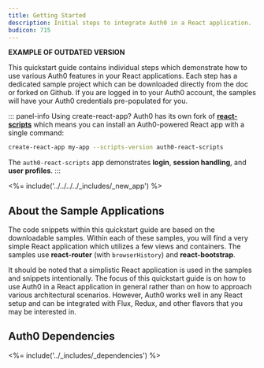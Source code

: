 ```yaml
---
title: Getting Started
description: Initial steps to integrate Auth0 in a React application.
budicon: 715
---
```


**EXAMPLE OF OUTDATED VERSION**

This quickstart guide contains individual steps which demonstrate how to use various Auth0 features in your React applications. Each step has a dedicated sample project which can be downloaded directly from the doc or forked on Github. If you are logged in to your Auth0 account, the samples will have your Auth0 credentials pre-populated for you.

::: panel-info Using create-react-app?
Auth0 has its own fork of **[react-scripts](https://github.com/auth0-community/auth0-react-scripts)** which means you can install an Auth0-powered React app with a single command:

```bash
create-react-app my-app --scripts-version auth0-react-scripts
```

The `auth0-react-scripts` app demonstrates **login**, **session handling**, and **user profiles**.
:::

<%= include('../../../../_includes/_new_app') %>

## About the Sample Applications

The code snippets within this quickstart guide are based on the downloadable samples. Within each of these samples, you will find a very simple React application which utilizes a few views and containers. The samples use **react-router** (with `browserHistory`) and **react-bootstrap**.

It should be noted that a simplistic React application is used in the samples and snippets intentionally. The focus of this quickstart guide is on how to use Auth0 in a React application in general rather than on how to approach various architectural scenarios. However, Auth0 works well in any React setup and can be integrated with Flux, Redux, and other flavors that you may be interested in.

## Auth0 Dependencies

<%= include('../_includes/_dependencies') %>
